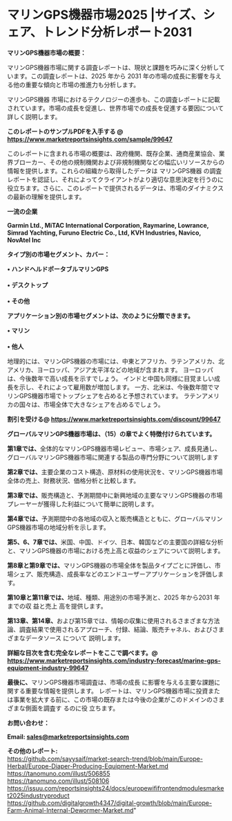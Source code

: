 # マリンGPS機器市場2025 |サイズ、シェア、トレンド分析レポート2031

<strong><b>マリンGPS機器市場の概要：</b></strong>

マリンGPS機器市場に関する調査レポートは、現状と課題を巧みに深く分析しています。この調査レポートは、2025 年から 2031 年の市場の成長に影響を与える他の重要な傾向と市場の推進力も分析します。

マリンGPS機器 市場におけるテクノロジーの進歩も、この調査レポートに記載されています。市場の成長を促進し、世界市場での成長を促進する要因について詳しく説明します。

<strong>このレポートのサンプルPDFを入手する @ <a href=https://www.marketreportsinsights.com/sample/99647>https://www.marketreportsinsights.com/sample/99647</a></strong>

このレポートに含まれる市場の概要は、政府機関、既存企業、通商産業協会、業界ブローカー、その他の規制機関および非規制機関などの幅広いリソースからの情報を提供します。これらの組織から取得したデータは マリンGPS機器 の調査レポートを認証し、それによってクライアントがより適切な意思決定を行うのに役立ちます。さらに、このレポートで提供されるデータは、市場のダイナミクスの最新の理解を提供します。

<strong>一流の企業</strong>

<strong><b>Garmin Ltd., MiTAC International Corporation, Raymarine, Lowrance, Simrad Yachting, Furuno Electric Co., Ltd, KVH Industries, Navico, NovAtel Inc</b></strong>

<strong><b>タイプ別の市場セグメント、カバー：</b></strong>

<strong>• ハンドヘルドポータブルマリンGPS<br><br>• デスクトップ<br><br>• その他</strong>

<strong><b>アプリケーション別の市場セグメントは、次のように分類できます。</b></strong>

<strong>• マリン<br><br>• 他人</strong>

 地理的には、マリンGPS機器の市場には、中東とアフリカ、ラテンアメリカ、北アメリカ、ヨーロッパ、アジア太平洋などの地域が含まれます。 ヨーロッパは、今後数年で高い成長を示すでしょう。 インドと中国も同様に目覚ましい成長を示し、それによって雇用数が増加します。 一方、北米は、今後数年間でマリンGPS機器市場でトップシェアを占めると予想されています。 ラテンアメリカの国々は、市場全体で大きなシェアを占めるでしょう。

<strong>割引を受ける@ <a href=https://www.marketreportsinsights.com/discount/99647>https://www.marketreportsinsights.com/discount/99647</a></strong>

<strong><b>グローバルマリンGPS機器市場は、（15）の章でよく特徴付けられています。</b></strong>

<strong><b>第</b></strong><strong><b>1章では、</b></strong>全体的なマリンGPS機器市場レビュー、市場シェア、成長見通し、グローバルマリンGPS機器市場に関連する製品の専門分野について説明します

<strong><b>第2章では、</b></strong>主要企業のコスト構造、原材料の使用状況を、マリンGPS機器市場全体の売上、財務状況、価格分析と比較します。

<strong><b>第3章では、</b></strong>販売構造と、予測期間中に新興地域の主要なマリンGPS機器の市場プレーヤーが獲得した利益について簡単に説明します。

<strong><b>第4章では、</b></strong>予測期間中の各地域の収入と販売構造とともに、グローバルマリンGPS機器市場の地域分析を示します。

<strong><b>第5、6、7章では、</b></strong>米国、中国、ドイツ、日本、韓国などの主要国の詳細な分析と、マリンGPS機器の市場における売上高と収益のシェアについて説明します。

<strong><b>第8章と第9章では、</b></strong>マリンGPS機器の市場全体を製品タイプごとに評価し、市場シェア、販売構造、成長率などのエンドユーザーアプリケーションを評価します。

<strong><b>第10章と第11章では、</b></strong>地域、種類、用途別の市場予測と、2025 年から2031 年までの収 益と売上 高を提供します。

<strong><b>第13章、第14章、</b></strong>および第15章では、情報の収集に使用されるさまざまな方法論、調査結果で使用されるアプローチ、付録、結論、販売チャネル、およびさまざまなデータソース について 説明します。

<strong>詳細な目次を含む完全なレポートをここで調べます。@ <a href=https://www.marketreportsinsights.com/industry-forecast/marine-gps-equipment-industry-99647>https://www.marketreportsinsights.com/industry-forecast/marine-gps-equipment-industry-99647</a></strong>

<strong><b>最後に、</b></strong>マリンGPS機器市場調査は、市場の成長 に影響を</a>与える主要な課題に関する重要な情報を提供します。 レポートは、マリンGPS機器市場に投資または事業を拡大する前に、この市場の既存または今後の企業がこのドメインのさまざまな側面を調査す るのに役 立ちます。

<strong><b>お問い合わせ：</b></strong>

<strong>Email: </strong><a href=mailto:sales@marketreportsinsights.com><strong>sales@marketreportsinsights.com</strong></a>

<strong>その他のレポート:</strong>
<br>
<a href=https://github.com/sayysaif/market-search-trend/blob/main/Europe-Herbal/Europe-Diaper-Producing-Equipment-Market.md>https://github.com/sayysaif/market-search-trend/blob/main/Europe-Herbal/Europe-Diaper-Producing-Equipment-Market.md</a>
<br>
<a href=https://tanomuno.com/illust/506855>https://tanomuno.com/illust/506855</a>
<br>
<a href=https://tanomuno.com/illust/508106>https://tanomuno.com/illust/508106</a>
<br>
<a href=https://issuu.com/reportsinsights24/docs/europewififrontendmodulesmarket2025industryproduct>https://issuu.com/reportsinsights24/docs/europewififrontendmodulesmarket2025industryproduct</a>
<br>
<a href=https://github.com/digitalgrowth4347/digital-growth/blob/main/Europe-Farm-Animal-Internal-Dewormer-Market.md>https://github.com/digitalgrowth4347/digital-growth/blob/main/Europe-Farm-Animal-Internal-Dewormer-Market.md</a>"
